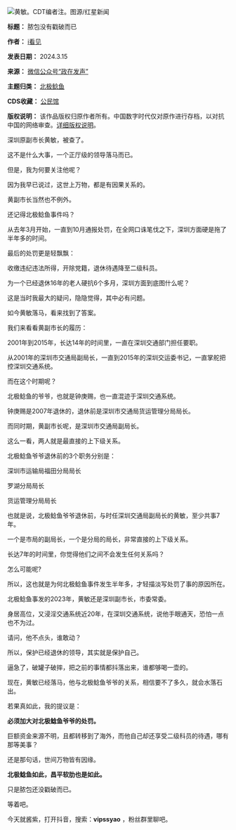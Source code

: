 ![](https://chinadigitaltimes.net/chinese/files/2024/03/0413-e7099711f638048b816d38894f33433e.jpg)黄敏。CDT编者注。图源/红星新闻


**标题：** 脓包没有戳破而已  

**作者：** [i看见](https://chinadigitaltimes.net/space/政在发声)  

**发表日期：** 2024.3.15  

**来源：** [微信公众号“政在发声”](https://web.archive.org/web/https://mp.weixin.qq.com/s/Q513-LzamqjVZJ-WJsCGnQ)  

**主题归类：** [北极鲶鱼](https://chinadigitaltimes.net/space/北极鲶鱼)  

**CDS收藏：** [公民馆](https://chinadigitaltimes.net/space/%E5%85%AC%E6%B0%91%E9%A6%86)  

**版权说明：** 该作品版权归原作者所有。中国数字时代仅对原作进行存档，以对抗中国的网络审查。[详细版权说明](https://chinadigitaltimes.net/chinese/copyright)。


深圳原副市长黄敏，被查了。


这不是什么大事，一个正厅级的领导落马而已。


但是，我为何要关注他呢？


因为我早已说过，这世上万物，都是有因果关系的。


黄副市长当然也不例外。


还记得北极鲶鱼事件吗？


从去年3月开始，一直到10月通报处罚，在全网口诛笔伐之下，深圳方面硬是拖了半年多的时间。


最后的处罚更是轻飘飘：


收缴违纪违法所得，开除党籍，退休待遇降至二级科员。


为一个已经退休16年的老人硬抗6个多月，深圳方面到底图什么呢？


这是当时我最大的疑问，隐隐觉得，其中必有问题。


如今黄敏落马，看来找到了答案。


我们来看看黄副市长的履历：


2001年到2015年，长达14年的时间里，一直在深圳交通部门担任要职。


从2001年的深圳市交通局副局长，一直到2015年的深圳交运委书记，一直掌舵把控深圳交通系统。


而在这个时期呢？


北极鲶鱼的爷爷，也就是钟庚赐，也一直混迹于深圳交通系统。


钟庚赐是2007年退休的，退休前是深圳市交通局货运管理分局局长。


而同时期，黄副市长呢，是深圳市交通局副局长。


这么一看，两人就是最直接的上下级关系。


北极鲶鱼爷爷退休前的3个职务分别是：


深圳市运输局福田分局局长  

罗湖分局局长  

货运管理分局局长


也就是说，北极鲶鱼爷爷退休前，与时任深圳交通局副局长的黄敏，至少共事7年。


一个是市局的副局长，一个是分局的局长，非常直接的上下级关系。


长达7年的时间里，你觉得他们之间不会发生任何关系吗？


怎么可能呢?


所以，这也就是为何北极鲶鱼事件发生半年多，才轻描淡写处罚了事的原因所在。


北极鲶鱼事发的2023年，黄敏还是深圳副市长，市委常委。


身居高位，又浸淫交通系统近20年，在深圳交通系统，说他手眼通天，恐怕一点也不为过。


请问，他不点头，谁敢动？


所以，保护已经退休的领导，其实就是保护自己。


逼急了，破罐子破摔，把之前的事情都抖落出来，谁都够喝一壶的。


现在，黄敏已经落马，他与北极鲶鱼爷爷的关系，相信要不了多久，就会水落石出。


若果真如此，我的提议是：


**必须加大对北极鲶鱼爷爷的处罚。** 


巨额资金来源不明，且都转移到了海外，而他自己却还享受二级科员的待遇，哪有那等美事？


还是那句话，世间万物皆有因缘。


**北极鲶鱼如此，昌平软肋也是如此。** 


只是脓包还没戳破而已。


等着吧。


今天就酱紫，打开抖音，搜索：**vipssyao** ，粉丝群里聊吧。



